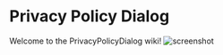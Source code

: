 # Privacy Policy Dialog
Welcome to the PrivacyPolicyDialog wiki!
![screenshot](https://github.com/HmimssaSoufiane/PrivacyPolicyDialog/blob/master/Screenshot.png)
